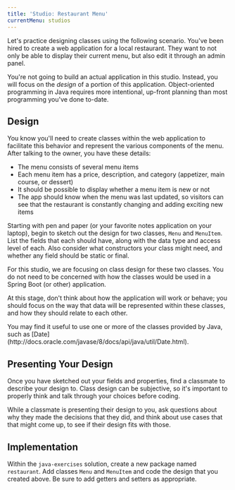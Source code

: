 ```yaml
---
title: 'Studio: Restaurant Menu'
currentMenu: studios
---
```


Let's practice designing classes using the following scenario. You've been hired to create a web application for a local restaurant. They want to not only be able to display their current menu, but also edit it through an admin panel.

You're not going to build an actual application in this studio. Instead, you will focus on the *design* of a portion of this application. Object-oriented programming in Java requires more intentional, up-front planning than most programming you've done to-date.

## Design

You know you'll need to create classes within the web application to facilitate this behavior and represent the various components of the menu. After talking to the owner, you have these details:

- The menu consists of several menu items
- Each menu item has a price, description, and category (appetizer, main course, or dessert)
- It should be possible to display whether a menu item is new or not
- The app should know when the menu was last updated, so visitors can see that the restaurant is constantly changing and adding exciting new items

Starting with pen and paper (or your favorite notes application on your laptop), begin to sketch out the design for two classes, `Menu` and `MenuItem`. List the fields that each should have, along with the data type and access level of each. Also consider what constructors your class might need, and whether any field should be static or final.

<aside class="aside-warning" markdown="1">
For this studio, we are focusing on class design for these two classes. You do not need to be concerned with how the classes would be used in a Spring Boot (or other) application.
</aside>

At this stage, don't think about how the application will work or behave; you should focus on the way that data will be represented within these classes, and how they should relate to each other.

<aside class="aside-note" markdown="1">
You may find it useful to use one or more of the classes provided by Java, such as [Date](http://docs.oracle.com/javase/8/docs/api/java/util/Date.html).
</aside>

## Presenting Your Design

Once you have sketched out your fields and properties, find a classmate to describe your design to. Class design can be subjective, so it's important to properly think and talk through your choices before coding.

While a classmate is presenting their design to you, ask questions about why they made the decisions that they did, and think about use cases that that might come up, to see if their design fits with those.

## Implementation

Within the `java-exercises` solution, create a new package named `restaurant`. Add classes `Menu` and `MenuItem` and code the design that you created above. Be sure to add getters and setters as appropriate.
